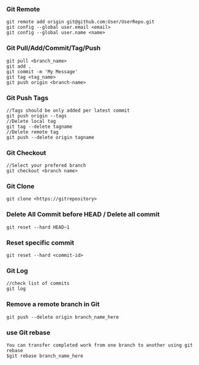 ### Git Remote
```
git remote add origin git@github.com:User/UserRepo.git
git config --global user.email <email>
git config --global user.name <name>
```
### Git Pull/Add/Commit/Tag/Push
```
git pull <branch_name>
git add .
git commit -m 'My Message'
git tag <tag_name>
git push origin <branch-name>
```
### Git Push Tags
```
//Tags should be only added per latest commit
git push origin --tags
//Delete local tag
git tag --delete tagname
//Delete remote tag
git push --delete origin tagname
```
### Git Checkout
```
//Select your prefered branch
git checkout <branch name>
```
### Git Clone
```
git clone <https://gitrepository>
```
### Delete All Commit before HEAD / Delete all commit
```
git reset --hard HEAD~1
```
### Reset specific commit
```
git reset --hard <commit-id>
```
### Git Log
```
//check list of commits
git log
```
### Remove a remote branch in Git
```
git push --delete origin branch_name_here
```
### use Git rebase
```
You can transfer completed work from one branch to another using git rebase
$git rebase branch_name_here
```
